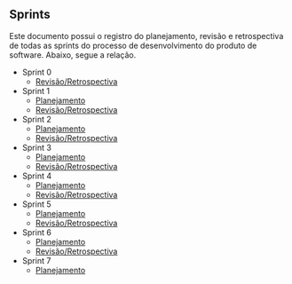 ## Sprints

Este documento possui o registro do planejamento, revisão e retrospectiva de todas as sprints do processo de desenvolvimento do produto de software. Abaixo, segue a relação.

* Sprint 0
    - [Revisão/Retrospectiva](docs/software/sprints/sprint0-revisao.md)
* Sprint 1
    - [Planejamento](docs/software/sprints/sprint1-planejamento.md)
    - [Revisão/Retrospectiva](docs/software/sprints/sprint1-revisao.md)
* Sprint 2
    - [Planejamento](docs/software/sprints/sprint2-planejamento.md)
    - [Revisão/Retrospectiva](docs/software/sprints/sprint2-revisao.md)
* Sprint 3
    - [Planejamento](docs/software/sprints/sprint3-planejamento.md)
    - [Revisão/Retrospectiva](docs/software/sprints/sprint3-revisao.md)
* Sprint 4
    - [Planejamento](docs/software/sprints/sprint4-planejamento.md)
    - [Revisão/Retrospectiva](docs/software/sprints/sprint4-revisao.md)
* Sprint 5
    - [Planejamento](docs/software/sprints/sprint5-planejamento.md)
    - [Revisão/Retrospectiva](docs/software/sprints/sprint5-revisao.md)
* Sprint 6
    - [Planejamento](docs/software/sprints/sprint6-planejamento.md)
    - [Revisão/Retrospectiva](docs/software/sprints/sprint6-revisao.md)
* Sprint 7
    - [Planejamento](docs/software/sprints/sprint7-planejamento.md)
